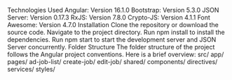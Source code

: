 Technologies Used
Angular: Version 16.1.0
Bootstrap: Version 5.3.0
JSON Server: Version 0.17.3
RxJS: Version 7.8.0
Crypto-JS: Version 4.1.1
Font Awesome: Version 4.7.0
Installation
Clone the repository or download the source code.
Navigate to the project directory.
Run npm install to install the dependencies.
Run npm start to start the development server and JSON Server concurrently.
Folder Structure
The folder structure of the project follows the Angular project conventions. Here is a brief overview:
src/
  app/
    pages/
      ad-job-list/
        create-job/
        edit-job/
    shared/
      components/
      directives/
      services/
  styles/
